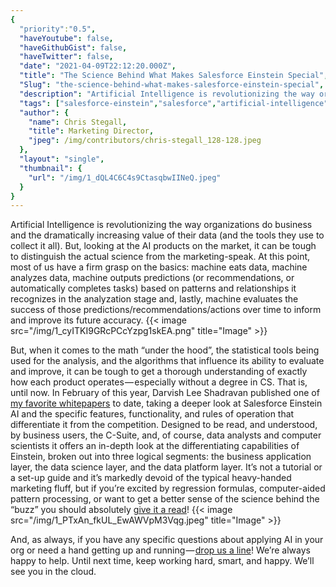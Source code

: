 ```yaml
---
{
  "priority":"0.5",
  "haveYoutube": false,
  "haveGithubGist": false,
  "haveTwitter": false,
  "date": "2021-04-09T22:12:20.000Z",
  "title": "The Science Behind What Makes Salesforce Einstein Special",
  "Slug": "the-science-behind-what-makes-salesforce-einstein-special",
  "description": "Artificial Intelligence is revolutionizing the way organizations do business and the dramatically increasing value of their data (and the tools they use to collect it all). But, looking at the AI products on the market, it can be tough to distinguish the actual science from the marketing-speak..",
  "tags": ["salesforce-einstein","salesforce","artificial-intelligence","salesforce-ai","ai"],
  "author": {
    "name": Chris Stegall,
    "title": Marketing Director,
    "jpeg": /img/contributors/chris-stegall_128-128.jpeg
  },
  "layout": "single",
  "thumbnail": {
    "url": "/img/1_dQL4C6C4s9CtasqbwIINeQ.jpeg"
  }
}
---
```

Artificial Intelligence is revolutionizing the way organizations do business and the dramatically increasing value of their data (and the tools they use to collect it all). But, looking at the AI products on the market, it can be tough to distinguish the actual science from the marketing-speak.
At this point, most of us have a firm grasp on the basics: machine eats data, machine analyzes data, machine outputs predictions (or recommendations, or automatically completes tasks) based on patterns and relationships it recognizes in the analyzation stage and, lastly, machine evaluates the success of those predictions/recommendations/actions over time to inform and improve its future accuracy.
{{< image src="/img/1_cyITKI9GRcPCcYzpg1skEA.png" title="Image" >}}

But, when it comes to the math “under the hood”, the statistical tools being used for the analysis, and the algorithms that influence its ability to evaluate and improve, it can be tough to get a thorough understanding of exactly how each product operates — especially without a degree in CS.
That is, until now. In February of this year, Darvish Lee Shadravan published one of [my favorite whitepapers](https://news.mkpartners.com/EinsteinWhitepaper) to date, taking a deeper look at Salesforce Einstein AI and the specific features, functionality, and rules of operation that differentiate it from the competition.
Designed to be read, and understood, by business users, the C-Suite, and, of course, data analysts and computer scientists it offers an in-depth look at the differentiating capabilities of Einstein, broken out into three logical segments: the business application layer, the data science layer, and the data platform layer.
It’s not a tutorial or a set-up guide and it’s markedly devoid of the typical heavy-handed marketing fluff, but if you’re excited by regression formulas, computer-aided pattern processing, or want to get a better sense of the science behind the “buzz” you should absolutely [give it a read](https://news.mkpartners.com/EinsteinWhitepaper)!
{{< image src="/img/1_PTxAn_fkUL_EwAWVpM3Vqg.jpeg" title="Image" >}}

And, as always, if you have any specific questions about applying AI in your org or need a hand getting up and running — [drop us a line](https://appexchange.salesforce.com/appxConsultingListingDetail?listingId=a0N30000001gF9jEAE)! We’re always happy to help.
Until next time, keep working hard, smart, and happy. We’ll see you in the cloud.
